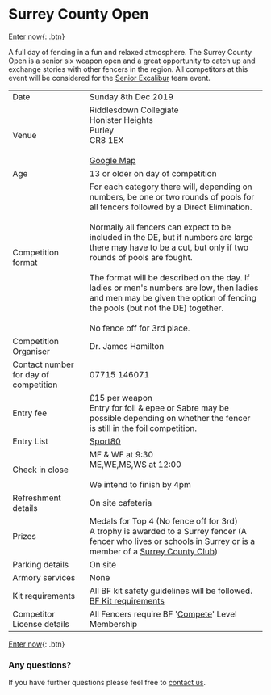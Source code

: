 # Surrey County Open
 
[Enter now](https://bf.sport80.com/dashboard?redirect_url=https%3A%2F%2Fbf.sport80.com%2Fevent_dashboard%2Fmgrc_event%3Fid_sport%3D2%26add_eid%3D35785%26et%3D1%26_%3D1573213408&expand_side_nav=1&side_nav_content=.sport-side-nav%5Bdata-id-sport%3D%272%27%5D&left_nav_selected_btn=.events_1&callback=bind_mgrc_event_handlers&top_nav_selected_btn=&redirect_body_cid=&id_sport=2&_=1573213486){: .btn} 

A full day of fencing in a fun and relaxed atmosphere. The Surrey County Open is a senior six weapon open and a great opportunity to catch up and exchange stories with other fencers in the region. All competitors at this event will be considered for the [Senior Excalibur](./senior_excalibur) team event.  

| | |
|-|-|
|Date|Sunday 8th Dec 2019
|Venue|Riddlesdown Collegiate<br/>Honister Heights<br/>Purley<br/>CR8 1EX<br/><br/>[Google Map](https://www.google.com/maps/place/Riddlesdown+Collegiate/@51.3257279,-0.087598,15z/data=!4m5!3m4!1s0x0:0x17d08bd5891ec11e!8m2!3d51.3257279!4d-0.087598)
|Age| 13 or older on day of competition
|Competition format|For each category there will, depending on numbers, be one or two rounds of pools for all fencers  followed by a Direct Elimination.<br/><br/>Normally all fencers can expect to be included in the DE, but if numbers are large there may have to be a cut, but only if two rounds of pools are fought.<br/><br/>The format will be described on the day. If ladies or men's numbers are low, then ladies and men may be given the option of fencing the pools (but not the DE) together.<br/><br/>No fence off for 3rd place.|
|Competition Organiser|Dr. James Hamilton
|Contact number for day of competition|07715 146071
|Entry fee|£15 per weapon<br/>Entry for foil & epee or Sabre may be possible depending on whether the fencer is still in the foil competition.
|Entry List|[Sport80](https://bf.sport80.com/public_reports/index/35785)
Check in close|MF & WF at 9:30<br/>ME,WE,MS,WS at 12:00<br/><br/>We intend to finish by 4pm
|Refreshment details|On site cafeteria
|Prizes| Medals for Top 4 (No fence off for 3rd)<br/>A trophy is awarded to a Surrey fencer (A fencer who lives or schools in Surrey or is a member of a [Surrey County Club](./clubs))|
|Parking details|On site
|Armory services|None
|Kit requirements|All BF kit safety guidelines will be followed.<br/>[BF Kit requirements](http://britishfencing.com/uploads/files/jan18_approved_safety_guidelines.pdf)
|Competitor License details|All Fencers require BF '[Compete](https://www.britishfencing.com/members/membership-info/membership-types/compete-membership/)' Level Membership

[Enter now](https://bf.sport80.com/dashboard?redirect_url=https%3A%2F%2Fbf.sport80.com%2Fevent_dashboard%2Fmgrc_event%3Fid_sport%3D2%26add_eid%3D35785%26et%3D1%26_%3D1573213408&expand_side_nav=1&side_nav_content=.sport-side-nav%5Bdata-id-sport%3D%272%27%5D&left_nav_selected_btn=.events_1&callback=bind_mgrc_event_handlers&top_nav_selected_btn=&redirect_body_cid=&id_sport=2&_=1573213486){: .btn}

### Any questions?
If you have further questions please feel free to [contact us](./contact).
